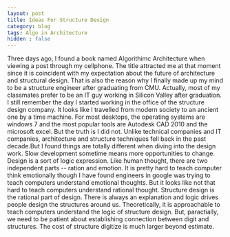 ```yaml
---
layout: post
title: Ideas For Structure Design
category: blog
tags: Algo in Architecture
hidden : false
---
```


Three days ago, I found a book named Algorithimc Architecture when viewing a post through my cellphone. The title attracted me at that moment since it is coincident with my expectation about the future of architecture and structural design. That is also the reason why I finally made up my mind to be a structure engineer after graduating from CMU. Actually, most of my classmates prefer to be an IT guy working in Silicon Valley after graduation. I still remember the day I started working in the office of the structure design company. It looks like I travelled from modern society to an ancient one by a time machine. For most desktops, the operating systems are windows 7 and the most popular tools are Autodesk CAD 2010 and the microsoft excel.
But the truth is I did not. Unlike technical companies and IT companies, architecture and structure techniques fell back in the past decade.But I found things are totally different when diving into the design work. Slow development sometime means more opportunities to change. Design is a sort of logic expression. Like human thought, there are two independent parts -- ration and emotion. It is pretty hard to teach computer think emotionally though I have found engineers in google was trying to teach computers understand emotional thoughts. But it looks like not that hard to teach computers understand rational thought. Structure design is the rational part of design. There is always an explanation and logic drives people design the structures around us. Theoretically, it is approachable to teach computers understand the logic of structure design. But, paractially, we need to be patient about establishing connection between digit and structures. The cost of structure digitize is much larger beyond estimate. 

